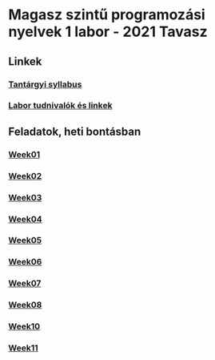 # Magasz szintű programozási nyelvek 1 labor - 2021 Tavasz

## Linkek

### [Tantárgyi syllabus](https://drive.google.com/drive/folders/1okQjcjlvxksf2kED_4veWSVSHCLl-uO-)

### [Labor tudnivalók és linkek](https://drive.google.com/file/d/1vX3TH1UGy8zgxkwGq65H0BVG2oC-UhAU/view?usp=sharing)

## Feladatok, heti bontásban

### [Week01](./week01/desc.md)

### [Week02](./week02/desc.md)

### [Week03](./week03/desc.md)

### [Week04](./week04/desc.md)

### [Week05](./week05/desc.md)

### [Week06](./week06/desc.md)

### [Week07](./week07/desc.md)

### [Week08](./week08/desc.md)

### [Week10](./week10/desc.md)

### [Week11](./week11/desc.md)
